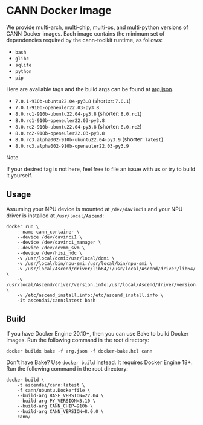 <!-- Please update the overview on DockerHub once changes are made to this doc -->
<!-- https://hub.docker.com/r/ascendai/cann -->

# CANN Docker Image

We provide multi-arch, multi-chip, multi-os, and multi-python versions of CANN Docker images. Each image
contains the minimum set of dependencies required by the cann-toolkit runtime, as follows:

- `bash`
- `glibc`
- `sqlite`
- `python`
- `pip`

Here are available tags and the build args can be found at [arg.json](../arg.json).

- `7.0.1-910b-ubuntu22.04-py3.8` (shorter: `7.0.1`)
- `7.0.1-910b-openeuler22.03-py3.8`
- `8.0.rc1-910b-ubuntu22.04-py3.8` (shorter: `8.0.rc1`)
- `8.0.rc1-910b-openeuler22.03-py3.8`
- `8.0.rc2-910b-ubuntu22.04-py3.8` (shorter: `8.0.rc2`)
- `8.0.rc2-910b-openeuler22.03-py3.8`
- `8.0.rc3.alpha002-910b-ubuntu22.04-py3.9` (shorter: `latest`)
- `8.0.rc3.alpha002-910b-openeuler22.03-py3.9`

> [!NOTE]
>
> If your desired tag is not here, feel free to file an issue with us or
> try to build it yourself.

## Usage

Assuming your NPU device is mounted at `/dev/davinci1` and your NPU driver is installed at `/usr/local/Ascend`:

```docker
docker run \
    --name cann_container \
    --device /dev/davinci1 \
    --device /dev/davinci_manager \
    --device /dev/devmm_svm \
    --device /dev/hisi_hdc \
    -v /usr/local/dcmi:/usr/local/dcmi \
    -v /usr/local/bin/npu-smi:/usr/local/bin/npu-smi \
    -v /usr/local/Ascend/driver/lib64/:/usr/local/Ascend/driver/lib64/ \
    -v /usr/local/Ascend/driver/version.info:/usr/local/Ascend/driver/version.info \
    -v /etc/ascend_install.info:/etc/ascend_install.info \
    -it ascendai/cann:latest bash
```

## Build

If you have Docker Engine 20.10+, then you can use Bake to build Docker images. Run the following command
in the root directory:

```docker
docker buildx bake -f arg.json -f docker-bake.hcl cann
```

Don't have Bake? Use `docker build` instead. It requires Docker Engine 18+. Run the following command
in the root directory:

```docker
docker build \
    -t ascendai/cann:latest \
    -f cann/ubuntu.Dockerfile \
    --build-arg BASE_VERSION=22.04 \
    --build-arg PY_VERSION=3.10 \
    --build-arg CANN_CHIP=910b \
    --build-arg CANN_VERSION=8.0.0 \
    cann/
```
